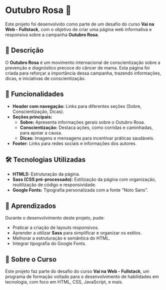 # Outubro Rosa 🌸

Este projeto foi desenvolvido como parte de um desafio do curso **Vai na Web - Fullstack**, com o objetivo de criar uma página web informativa e responsiva sobre a campanha **Outubro Rosa**.

## 📝 Descrição

O **Outubro Rosa** é um movimento internacional de conscientização sobre a prevenção e diagnóstico precoce do câncer de mama. Esta página foi criada para reforçar a importância dessa campanha, trazendo informações, dicas, e iniciativas de conscientização.

## 🚀 Funcionalidades

- **Header com navegação:** Links para diferentes seções (Sobre, Conscientização, Dicas).
- **Seções principais:**
  - **Sobre:** Apresenta informações gerais sobre o Outubro Rosa.
  - **Conscientização:** Destaca ações, como corridas e caminhadas, para apoiar a causa.
  - **Dicas:** Imagens e mensagens para incentivar práticas saudáveis.
- **Footer:** Links para redes sociais e informações dos autores.

## 🛠️ Tecnologias Utilizadas

- **HTML5:** Estruturação da página.
- **Sass (CSS pré-processado):** Estilização da página com organização, reutilização de código e responsividade.
- **Google Fonts:** Tipografia personalizada com a fonte "Noto Sans".

## 🌟 Aprendizados

Durante o desenvolvimento deste projeto, pude:

- Praticar a criação de layouts responsivos.
- Aprender a utilizar **Sass** para simplificar e organizar os estilos.
- Melhorar a estruturação e semântica do HTML.
- Integrar tipografia do Google Fonts.

## 📖 Sobre o Curso

Este projeto faz parte do desafio do curso **Vai na Web - Fullstack**, um programa de formação voltado para o desenvolvimento de habilidades em tecnologia, com foco em HTML, CSS, JavaScript, e mais.
